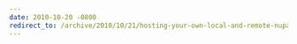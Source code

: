```yaml
---
date: 2010-10-20 -0800
redirect_to: /archive/2010/10/21/hosting-your-own-local-and-remote-nupack-feeds.aspx/
---
```

